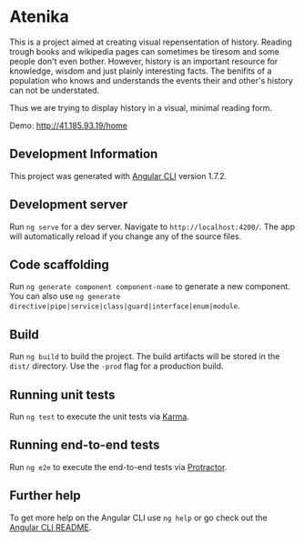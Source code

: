 # Atenika

This is a project aimed at creating visual repensentation of history. Reading trough books and wikipedia pages can sometimes be tiresom and some people don't even bother. However, history is an important resource for knowledge, wisdom and just plainly interesting facts. The benifits of a population who knows and understands the events their and other's history can not be understated.

Thus we are trying to display history in a visual, minimal reading form.

Demo: http://41.185.93.19/home

## Development Information

This project was generated with [Angular CLI](https://github.com/angular/angular-cli) version 1.7.2.

## Development server

Run `ng serve` for a dev server. Navigate to `http://localhost:4200/`. The app will automatically reload if you change any of the source files.

## Code scaffolding

Run `ng generate component component-name` to generate a new component. You can also use `ng generate directive|pipe|service|class|guard|interface|enum|module`.

## Build

Run `ng build` to build the project. The build artifacts will be stored in the `dist/` directory. Use the `-prod` flag for a production build.

## Running unit tests

Run `ng test` to execute the unit tests via [Karma](https://karma-runner.github.io).

## Running end-to-end tests

Run `ng e2e` to execute the end-to-end tests via [Protractor](http://www.protractortest.org/).

## Further help

To get more help on the Angular CLI use `ng help` or go check out the [Angular CLI README](https://github.com/angular/angular-cli/blob/master/README.md).
